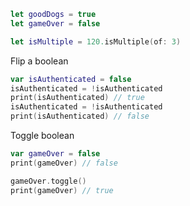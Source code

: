 ```swift
let goodDogs = true
let gameOver = false
```

```swift
let isMultiple = 120.isMultiple(of: 3)
```

Flip a boolean
```swift
var isAuthenticated = false
isAuthenticated = !isAuthenticated
print(isAuthenticated) // true
isAuthenticated = !isAuthenticated
print(isAuthenticated) // false
```

Toggle boolean
```swift
var gameOver = false
print(gameOver) // false

gameOver.toggle()
print(gameOver) // true
```
